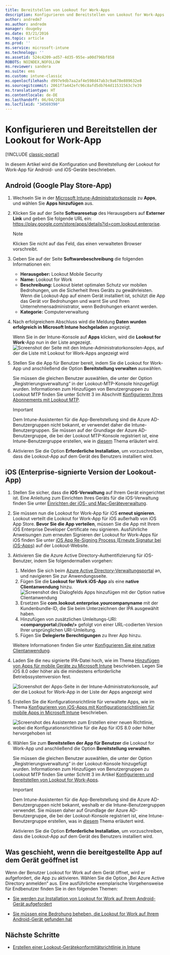 ```yaml
---
title: Bereitstellen von Lookout for Work-Apps
description: Konfigurieren und Bereitstellen von Lookout for Work-Apps für Android.
author: andredm7
ms.author: andredm
manager: dougeby
ms.date: 03/21/2016
ms.topic: article
ms.prod: ''
ms.service: microsoft-intune
ms.technology: ''
ms.assetid: 524c4209-ad57-4d35-955e-a00d796bf858
ROBOTS: NOINDEX,NOFOLLOW
ms.reviewer: sandera
ms.suite: ems
ms.custom: intune-classic
ms.openlocfilehash: d997e9db7aa2af4e598d47ab3c9a678e889632e8
ms.sourcegitcommit: 2061f7a442efc96c8afd5db764d11531563c7e39
ms.translationtype: HT
ms.contentlocale: de-DE
ms.lasthandoff: 06/04/2018
ms.locfileid: "34569390"
---
```

# <a name="configure-and-deploy-lookout-for-work-app"></a>Konfigurieren und Bereitstellen der Lookout for Work-App

[!INCLUDE [classic-portal](../includes/classic-portal.md)]

In diesem Artikel wird die Konfiguration und Bereitstellung der Lookout for Work-App für Android- und iOS-Geräte beschrieben.

## <a name="android-google-play-store-app"></a>Android (Google Play Store-App)

1. Wechseln Sie in der [Microsoft Intune-Administratorkonsole](https://manage.microsoft.com) zu **Apps**, und wählen Sie **Apps hinzufügen** aus.
2. Klicken Sie auf der Seite **Softwaresetup** des Herausgebers auf **Externer Link** und geben Sie folgende URL ein: https://play.google.com/store/apps/details?id=com.lookout.enterprise.
   >[!NOTE]
   >Klicken Sie nicht auf das Feld, das einen verwalteten Browser vorschreibt.

3. Geben Sie auf der Seite **Softwarebeschreibung** die folgenden Informationen ein:
   * **Herausgeber:** Lookout Mobile Security
   * **Name:**   Lookout for Work
   * **Beschreibung:** Lookout bietet optimalen Schutz vor mobilen Bedrohungen, um die Sicherheit Ihres Geräts zu gewährleisten. Wenn die Lookout-App auf einem Gerät installiert ist, schützt die App das Gerät vor Bedrohungen und warnt Sie und Ihren Unternehmensadministrator, wenn Bedrohungen erkannt werden.
   * **Kategorie:** Computerverwaltung

4. Nach erfolgreichem Abschluss wird die Meldung **Daten wurden erfolgreich in Microsoft Intune hochgeladen** angezeigt.

   Wenn Sie in der Intune-Konsole auf **Apps** klicken, wird die **Lookout for Work**-App nun in der Liste angezeigt. ![Screenshot der Seite mit den Intune-Administratorkonsolen-Apps, auf der die Liste mit Lookout for Work-Apps angezeigt wird](../media/mtp/lookout-app-listed-intune-console.png)

5. Stellen Sie die App für Benutzer bereit, indem Sie die Lookout for Work-App und anschließend die Option **Bereitstellung verwalten** auswählen.

   Sie müssen die gleichen Benutzer auswählen, die unter der Option „Registrierungsverwaltung“ in der Lookout-MTP-Konsole hinzugefügt wurden.  Informationen zum Hinzufügen von Benutzergruppen zu Lookout MTP finden Sie unter Schritt 3 im Abschnitt [Konfigurieren Ihres Abonnements mit Lookout MTP](configure-deploy-lookout-for-work-app.md).

   >[!IMPORTANT]
   > Dem Intune-Assistenten für die App-Bereitstellung sind die Azure AD-Benutzergruppen nicht bekannt, er verwendet daher die Intune-Benutzergruppen. Sie müssen auf der Grundlage der Azure AD-Benutzergruppe, die bei der Lookout MTP-Konsole registriert ist, eine Intune-Benutzergruppe erstellen, wie in [diesem](plan-your-user-and-device-groups.md) Thema erläutert wird.

6. Aktivieren Sie die Option **Erforderliche Installation**, um vorzuschreiben, dass die Lookout-App auf dem Gerät des Benutzers installiert wird.

## <a name="ios-enterprise-signed-version-of-lookout-app"></a>iOS (Enterprise-signierte Version der Lookout-App)

1. Stellen Sie sicher, dass die **iOS-Verwaltung** auf Ihrem Gerät eingerichtet ist. Eine Anleitung zum Einrichten Ihres Geräts für die iOS-Verwaltung finden Sie unter [Einrichten der iOS- und Mac-Geräteverwaltung](set-up-ios-and-mac-management-with-microsoft-intune.md).

2. Sie müssen nun die Lookout for Work-App für iOS **erneut signieren**. Lookout verteilt die Lookout for Work-App für iOS außerhalb von iOS App Store. **Bevor Sie die App verteilen**, müssen Sie die App mit Ihrem iOS Enterprise Developer Certificate neu signieren. Ausführliche Anweisungen zum erneuten Signieren der Lookout for Work-Apps für iOS finden Sie unter [iOS App Re-Signing Process (Erneute Signatur bei iOS-Apps)](https://personal.support.lookout.com/hc/articles/114094038714) auf der Lookout-Website.

3. Aktivieren Sie die Azure Active Directory-Authentifizierung für iOS-Benutzer, indem Sie folgendermaßen vorgehen:
   1.  Melden Sie sich beim [Azure Active Directory-Verwaltungsportal](https://manage.windowsazure.com) an, und navigieren Sie zur Anwendungsseite.
   2.  Fügen Sie die **Lookout for Work iOS-App** als eine **native Clientanwendung** hinzu.
   ![Screenshot des Dialogfelds Apps hinzufügen mit der Option native Clientanwendung](../media/mtp/aad-add-app.png)
   3. Ersetzen Sie **com.lookout.enterprise.yourcompanyname** mit der Kundenbundle-ID, die Sie beim Unterzeichnen der IPA ausgewählt haben.
   4.  Hinzufügen von zusätzlichen Umleitungs-URI:  **&lt;companyportal://code/>** gefolgt von einer URL-codierten Version Ihrer ursprünglichen URI-Umleitung.
   5.  Fügen Sie **Delegierte Berechtigungen** zu Ihrer App hinzu.

   Weitere Informationen finden Sie unter [Konfigurieren Sie eine native Clientanwendung](https://azure.microsoft.com/documentation/articles/app-service-mobile-how-to-configure-active-directory-authentication/#optional-configure-a-native-client-application).

4. Laden Sie die neu signierte IPA-Datei hoch, wie im Thema [Hinzufügen von Apps für mobile Geräte zu Microsoft Intune](/intune-classic/deploy-use/add-apps-for-mobile-devices-in-microsoft-intune) beschrieben. Legen Sie iOS 8.0 oder höher als die mindestens erforderliche Betriebssystemversion fest.

   ![Screenshot der Apps-Seite in der Intune-Administratorkonsole, auf der die Lookout for Work-App in der Liste der Apps angezeigt wird](../media/mtp/ios-app-uploaded-intune.png)

5. Erstellen Sie die Konfigurationsrichtlinie für verwaltete Apps, wie im Thema [Konfigurieren von iOS-Apps mit Konfigurationsrichtlinien für mobile Apps in Microsoft Intune](/intune-classic/deploy-use/configure-ios-apps-with-mobile-app-configuration-policies-in-microsoft-intune) beschrieben.

   ![Screenshot des Assistenten zum Erstellen einer neuen Richtlinie, wobei die Konfigurationsrichtlinie für die App für iOS 8.0 oder höher hervorgehoben ist](../media/mtp/ios-app-config.png)

6. Wählen Sie zum **Bereitstellen der App für Benutzer** die Lookout for Work-App und anschließend die Option **Bereitstellung verwalten**.

   Sie müssen die gleichen Benutzer auswählen, die unter der Option „Registrierungsverwaltung“ in der Lookout-Konsole hinzugefügt wurden.  Informationen zum Hinzufügen von Benutzergruppen zu Lookout MTP finden Sie unter Schritt 3 im Artikel [Konfigurieren und Bereitstellen von Lookout for Work-Apps](https://docs.microsoft.com/sccm/protect/deploy-use/configure-and-deploy-lookout-for-work-apps).

   >[!IMPORTANT]
   > Dem Intune-Assistenten für die App-Bereitstellung sind die Azure AD-Benutzergruppen nicht bekannt, weshalb er die Intune-Benutzergruppen verwendet. Sie müssen daher auf Grundlage der Azure AD-Benutzergruppe, die bei der Lookout-Konsole registriert ist, eine Intune-Benutzergruppe erstellen, was in [diesem](plan-your-user-and-device-groups.md) Thema erläutert wird.

   Aktivieren Sie die Option **Erforderliche Installation**, um vorzuschreiben, dass die Lookout-App auf dem Gerät des Benutzers installiert wird.

## <a name="what-happens-when-the-deployed-app-is-opened-on-the-device"></a>Was geschieht, wenn die bereitgestellte App auf dem Gerät geöffnet ist 
Wenn der Benutzer Lookout for Work auf dem Gerät öffnet, wird er aufgefordert, die App zu aktivieren. Wählen Sie die Option „Bei Azure Active Directory anmelden“ aus. Eine ausführliche exemplarische Vorgehensweise für Endbenutzer finden Sie in den folgenden Themen:

* [Sie werden zur Installation von Lookout for Work auf Ihrem Android-Gerät aufgefordert](https://docs.microsoft.com/intune-user-help/you-are-prompted-to-install-lookout-for-work-android)
    
* [Sie müssen eine Bedrohung beheben, die Lookout for Work auf Ihrem Android-Gerät gefunden hat](https://docs.microsoft.com/intune-user-help/you-need-to-resolve-a-threat-found-by-lookout-for-work-android)

## <a name="next-steps"></a>Nächste Schritte
* [Erstellen einer Lookout-Gerätekonformitätsrichtlinie in Intune](https://docs.microsoft.com/sccm/protect/deploy-use/enable-device-threat-protection-rule-compliance-policy)
